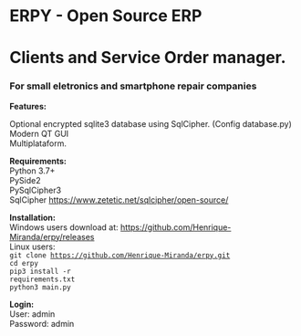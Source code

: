 # ERPY - Open Source ERP
# Clients and Service Order manager.

<h3>For small eletronics and smartphone repair companies</h3>

<b>Features:</b><br>

Optional encrypted sqlite3 database using SqlCipher. (Config database.py)<br>
Modern QT GUI<br>
Multiplataform.<br>

<b>Requirements:</b><br>
Python 3.7+<br>
PySide2<br>
PySqlCipher3<br>
SqlCipher https://www.zetetic.net/sqlcipher/open-source/<br>

<b>Installation:</b><br>
Windows users download at: https://github.com/Henrique-Miranda/erpy/releases<br>
Linux users:<br>
<code>git clone https://github.com/Henrique-Miranda/erpy.git</code><br>
<code>cd erpy</code><br>
<code>pip3 install -r requirements.txt</code><br>
<code>python3 main.py</code><br>

<b>Login:</b><br>
User: admin<br>
Password: admin<br>
